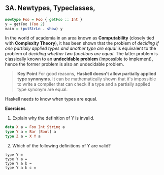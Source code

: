 ## 3A. Newtypes, Typeclasses, 

```haskell
newtype Foo = Foo { getFoo :: Int }
y = getFoo (Foo 2)
main = (putStrLn . show) y
```


In the world of academia in an area known as **Computability** (closely tied with **Complexity Theory**), 
it has been shown that
the problem of *deciding if one partially applied types and another type are equal*
is equivalent to the problem of *deciding whether two functions are equal*.
The latter problem is classically known to an **undecidable problem** (impossible to implement),
hence the former problem is also an undecidable problem.

> **Key Point** For good reasons, **Haskell doesn't allow partially applied type synonyms**.
It can be mathematically shown that it's impossible to write a compiler 
that can check if a type and a partially applied type synonym are equal.

Haskell needs to know when types are equal.






**Exercises**    

1. Explain why the definition of Y is invalid. 
```haskell
data X a = Foo Int String a
type Y a = Bar [Bool] a
type Z a = X Y a
```

2. Which of the following definitions of Y are valid?
```
type Y = 
type Y a = 
type Y a b = 
type Y a b c = 
```
